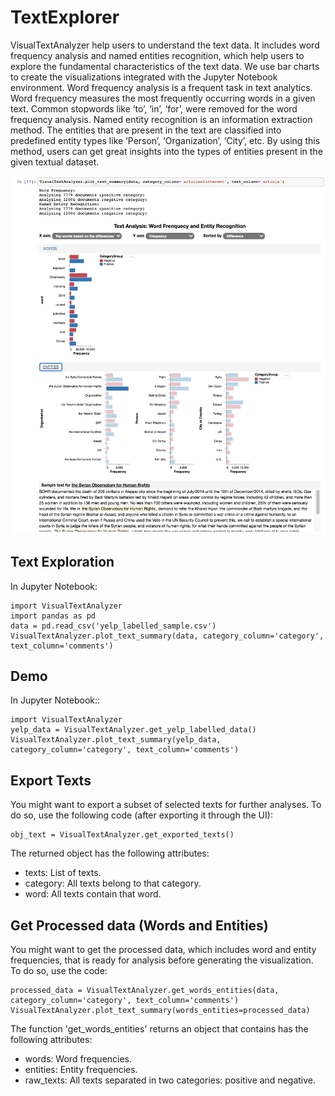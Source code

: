 # TextExplorer

VisualTextAnalyzer help users to understand the text data. It includes word frequency analysis and named entities recognition, which help users to explore the fundamental characteristics of the text data. We use bar charts to create the visualizations integrated with the Jupyter Notebook environment. Word frequency analysis is a frequent task in text analytics. Word frequency measures the most frequently occurring words in a given text. Common stopwords like ‘to’, ‘in’, ‘for’, were removed for the word frequency analysis. Named entity recognition is an information extraction method. The entities that are present in the text are classified into predefined entity types like ‘Person’, ‘Organization’, ‘City’, etc.  By using this method, users can get great insights into the types of entities present in the given textual dataset.

![Visual Text Analyzer](https://github.com/soniacq/TextExplorer/blob/master/imgs/plot_text_summary_v2.png)

## Text Exploration

In Jupyter Notebook:
~~~~
import VisualTextAnalyzer
import pandas as pd
data = pd.read_csv('yelp_labelled_sample.csv')
VisualTextAnalyzer.plot_text_summary(data, category_column='category', text_column='comments')
~~~~

## Demo

In Jupyter Notebook::
~~~~
import VisualTextAnalyzer
yelp_data = VisualTextAnalyzer.get_yelp_labelled_data()
VisualTextAnalyzer.plot_text_summary(yelp_data, category_column='category', text_column='comments')
~~~~

## Export Texts

You might want to export a subset of selected texts for further analyses. To do so, use the following code (after exporting it through the UI):

~~~~
obj_text = VisualTextAnalyzer.get_exported_texts()
~~~~

The returned object has the following attributes: 
- texts: List of texts.
- category: All texts belong to that category.
- word: All texts contain that word.

## Get Processed data (Words and Entities)

You might want to get the processed data, which includes word and entity frequencies, that is ready for analysis before generating the visualization. To do so, use the code:

~~~~
processed_data = VisualTextAnalyzer.get_words_entities(data, category_column='category', text_column='comments')
VisualTextAnalyzer.plot_text_summary(words_entities=processed_data)
~~~~

The function 'get_words_entities' returns an object that contains has the following attributes: 
- words: Word frequencies.
- entities: Entity frequencies.
- raw_texts: All texts separated in two categories: positive and negative.
